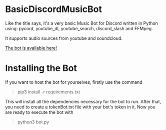 # BasicDiscordMusicBot

Like the title says, it's a very basic Music Bot for Discord written in Python using:
pycord,
youtube_dl,
youtube_search,
discord_slash
and FFMpeg.

It supports audio sources from youtube and soundcloud.

[The bot is available here!](https://discord.com/api/oauth2/authorize?client_id=933811329117065307&permissions=8&scope=bot%20applications.commands)

# Installing the Bot
If you want to host the bot for yourselves, firstly use the command 
>pip3 install -r requirements.txt

This will install all the dependencies necessary for the bot to run.
After that, you need to create a tokenBot.txt file with your bot's token in it.
Now you are ready to execute the bot with
>python3 bot.py
